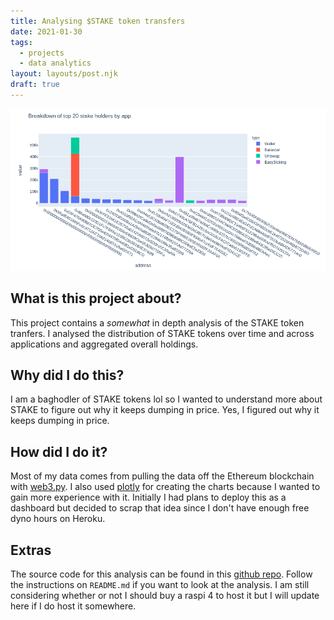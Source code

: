```yaml
---
title: Analysing $STAKE token transfers
date: 2021-01-30
tags:
  - projects
  - data analytics
layout: layouts/post.njk
draft: true
---
```


<img src="/img/breakdown-top-20-stake-holders.png" alt="A breakdown of the top 20 stake holders by application."/>

## What is this project about?

This project contains a _somewhat_ in depth analysis of the STAKE token tranfers. I analysed the distribution of STAKE tokens over time and across applications and aggregated overall holdings.

## Why did I do this?

I am a baghodler of STAKE tokens lol so I wanted to understand more about STAKE to figure out why it keeps dumping in price. Yes, I figured out why it keeps dumping in price.

## How did I do it?

Most of my data comes from pulling the data off the Ethereum blockchain with [web3.py](https://web3py.readthedocs.io/en/stable/overview.html). I also used [plotly](http://plotly.com/) for creating the charts because I wanted to gain more experience with it. Initially I had plans to deploy this as a dashboard but decided to scrap that idea since I don't have enough free dyno hours on Heroku.

## Extras

The source code for this analysis can be found in this [github repo](https://github.com/STYJ/Analysing-STAKE-token-transfers). Follow the instructions on `README.md` if you want to look at the analysis. I am still considering whether or not I should buy a raspi 4 to host it but I will update here if I do host it somewhere.
